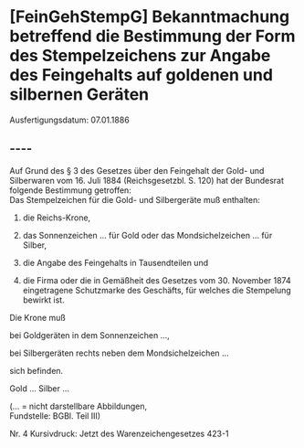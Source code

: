 # [FeinGehStempG] Bekanntmachung betreffend die Bestimmung der Form des Stempelzeichens zur Angabe des Feingehalts auf goldenen und silbernen Geräten

Ausfertigungsdatum: 07.01.1886

 

## ----

Auf Grund des § 3 des Gesetzes über den Feingehalt der Gold- und Silberwaren vom 16. Juli 1884 (Reichsgesetzbl. S. 120) hat der Bundesrat folgende Bestimmung getroffen:  
Das Stempelzeichen für die Gold- und Silbergeräte muß enthalten:

1. die Reichs-Krone,

2. das Sonnenzeichen ... für Gold oder das Mondsichelzeichen ... für Silber,

3. die Angabe des Feingehalts in Tausendteilen und

4. die Firma oder die in Gemäßheit des Gesetzes vom 30. November 1874 eingetragene Schutzmarke des Geschäfts, für welches die Stempelung bewirkt ist.

Die Krone muß

  
bei Goldgeräten in dem Sonnenzeichen ...,

bei Silbergeräten rechts neben dem Mondsichelzeichen ...

sich befinden.

  
Gold ... Silber ...

(... = nicht darstellbare Abbildungen,  
Fundstelle: BGBl. Teil III)

Nr. 4 Kursivdruck: Jetzt des Warenzeichengesetzes 423-1
